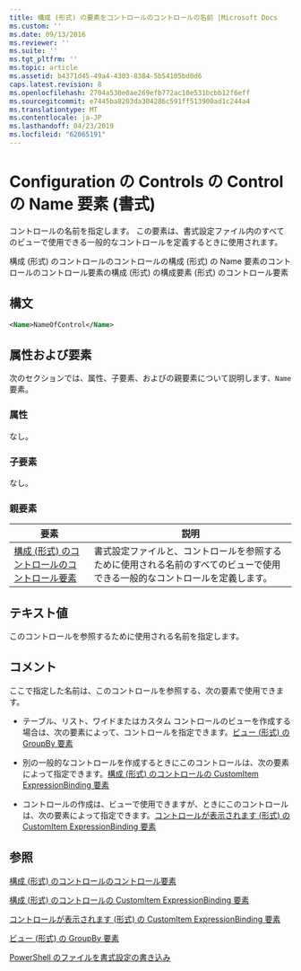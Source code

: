 ```yaml
---
title: 構成 (形式) の要素をコントロールのコントロールの名前 |Microsoft Docs
ms.custom: ''
ms.date: 09/13/2016
ms.reviewer: ''
ms.suite: ''
ms.tgt_pltfrm: ''
ms.topic: article
ms.assetid: b4371d45-49a4-4303-8384-5b54105bd0d6
caps.latest.revision: 8
ms.openlocfilehash: 2704a530e0ae269efb772ac10e531bcbb12f6eff
ms.sourcegitcommit: e7445ba8203da304286c591ff513900ad1c244a4
ms.translationtype: MT
ms.contentlocale: ja-JP
ms.lasthandoff: 04/23/2019
ms.locfileid: "62065191"
---
```

# <a name="name-element-for-control-for-controls-for-configuration-format"></a>Configuration の Controls の Control の Name 要素 (書式)

コントロールの名前を指定します。 この要素は、書式設定ファイル内のすべてのビューで使用できる一般的なコントロールを定義するときに使用されます。

構成 (形式) のコントロールのコントロールの構成 (形式) の Name 要素のコントロールのコントロール要素の構成 (形式) の構成要素 (形式) のコントロール要素

## <a name="syntax"></a>構文

```xml
<Name>NameOfControl</Name>

```

## <a name="attributes-and-elements"></a>属性および要素

次のセクションでは、属性、子要素、およびの親要素について説明します、`Name`要素。

### <a name="attributes"></a>属性

なし。

### <a name="child-elements"></a>子要素

なし。

### <a name="parent-elements"></a>親要素

|要素|説明|
|-------------|-----------------|
|[構成 (形式) のコントロールのコントロール要素](./control-element-for-controls-for-configuration-format.md)|書式設定ファイルと、コントロールを参照するために使用される名前のすべてのビューで使用できる一般的なコントロールを定義します。|

## <a name="text-value"></a>テキスト値

このコントロールを参照するために使用される名前を指定します。

## <a name="remarks"></a>コメント

ここで指定した名前は、このコントロールを参照する、次の要素で使用できます。

- テーブル、リスト、ワイドまたはカスタム コントロールのビューを作成する場合は、次の要素によって、コントロールを指定できます。[ビュー (形式) の GroupBy 要素](./groupby-element-for-view-format.md)

- 別の一般的なコントロールを作成するときにこのコントロールは、次の要素によって指定できます。[構成 (形式) のコントロールの CustomItem ExpressionBinding 要素](./expressionbinding-element-for-customitem-for-controls-for-configuration-format.md)

- コントロールの作成は、ビューで使用できますが、ときにこのコントロールは、次の要素によって指定できます。[コントロールが表示されます (形式) の CustomItem ExpressionBinding 要素](./expressionbinding-element-for-customitem-for-controls-for-view-format.md)

## <a name="see-also"></a>参照

[構成 (形式) のコントロールのコントロール要素](./control-element-for-controls-for-configuration-format.md)

[構成 (形式) のコントロールの CustomItem ExpressionBinding 要素](./expressionbinding-element-for-customitem-for-controls-for-configuration-format.md)

[コントロールが表示されます (形式) の CustomItem ExpressionBinding 要素](./expressionbinding-element-for-customitem-for-controls-for-view-format.md)

[ビュー (形式) の GroupBy 要素](./groupby-element-for-view-format.md)

[PowerShell のファイルを書式設定の書き込み](./writing-a-powershell-formatting-file.md)
